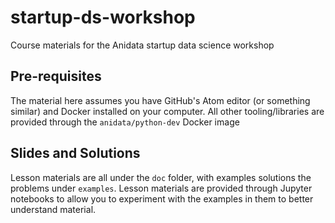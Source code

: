 # startup-ds-workshop
Course materials for the Anidata startup data science workshop

## Pre-requisites
The material here assumes you have GitHub's Atom editor (or something
similar) and Docker installed on your computer. All other tooling/libraries
are provided through the `anidata/python-dev` Docker image

## Slides and Solutions
Lesson materials are all under the `doc` folder, with examples
solutions the problems under `examples`. Lesson materials are provided
through Jupyter notebooks to allow you to experiment with the examples in
them to better understand material.
